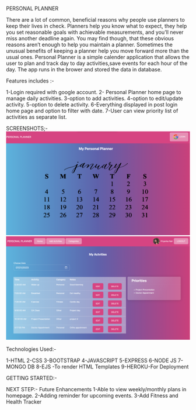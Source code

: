 PERSONAL PLANNER

There are a lot of common, beneficial reasons why people use planners to keep their lives in check. Planners help you know what to expect, they help you set reasonable goals with achievable measurements, and you’ll never miss another deadline again. You may find though, that these obvious reasons aren’t enough to help you maintain a planner. Sometimes the unusual benefits of keeping a planner help you move forward more than the usual ones.
Personal Planner is a simple calender application that allows the user to plan and track day to day activities,save events for each hour of the day. The app runs in the brower and stored the data in database.

Features includes :-

1-Login required with google account.
2- Personal Planner home page to manage daily activities.
3-option to add activities.
4-option to edit/update activity.
5-option to delete activity.
6-Everything displayed in post login home page and option to filter with date.
7-User can view  priority list of activities as separate list.


SCREENSHOTS;-
![LOGIN page](resources/PreLoginHome.png)
![Post login home page](resources/PostLoginHome.png)


Technologies Used:-

1-HTML
2-CSS
3-BOOTSTRAP
4-JAVASCRIPT
5-EXPRESS
6-NODE JS
7-MONGO DB
8-EJS -To render HTML Templates
9-HEROKU-For Deployment

GETTING STARTED:-


NEXT STEP:- Future Enhancements
1-Able to view weekly/monthly plans in homepage.
2-Adding reminder for upcoming events.
3-Add Fitness and Health Tracker